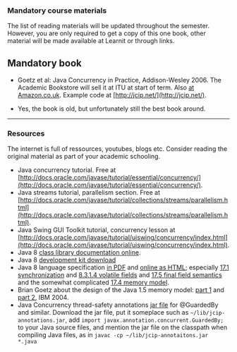 ### Mandatory course materials

The list of reading materials will be updated throughout the semester. However, you are only required to get a copy of this one book, other material will be made available at Learnit or through links.

## Mandatory book

-   Goetz et al: Java Concurrency in Practice, Addison-Wesley 2006. The Academic Bookstore will sell it at ITU at start of term. Also [at Amazon.co.uk](http://www.amazon.co.uk/Java-Concurrency-Practice-Brian-Goetz/dp/0321349601). Example code at [http://jcip.net/](http://jcip.net/).

- Yes, the book is old, but unfortunately still the best book around.

------

### Resources
The internet is full of ressources, youtubes, blogs etc. Consider reading the original material as part of your academic schooling.

-   Java concurrency tutorial. Free at [http://docs.oracle.com/javase/tutorial/essential/concurrency/](http://docs.oracle.com/javase/tutorial/essential/concurrency/).
-   Java streams tutorial, parallelism section. Free at [http://docs.oracle.com/javase/tutorial/collections/streams/parallelism.html](http://docs.oracle.com/javase/tutorial/collections/streams/parallelism.html).
-   Java Swing GUI Toolkit tutorial, concurrency lesson at [http://docs.oracle.com/javase/tutorial/uiswing/concurrency/index.html](http://docs.oracle.com/javase/tutorial/uiswing/concurrency/index.html).
-   Java 8 [class library documentation online](http://docs.oracle.com/javase/8/docs/api/).
-   Java 8 [development kit download](http://www.oracle.com/technetwork/java/javase/downloads/index.html)
-   Java 8 language specification [in PDF](http://docs.oracle.com/javase/specs/jls/se8/jls8.pdf) and [online as HTML](http://docs.oracle.com/javase/specs/jls/se8/html/index.html); especially [17.1 synchronization](http://docs.oracle.com/javase/specs/jls/se8/html/jls-17.html#jls-17.1) and [8.3.1.4 volatile fields](http://docs.oracle.com/javase/specs/jls/se8/html/jls-8.html#jls-8.3.1.4) and [17.5 final field semantics](http://docs.oracle.com/javase/specs/jls/se8/html/jls-17.html#jls-17.5) and the somewhat complicated [17.4 memory model](http://docs.oracle.com/javase/specs/jls/se8/html/jls-17.html#jls-17.4).
-   Brian Goetz about the design of the Java 1.5 memory model: [part 1](http://www.ibm.com/developerworks/java/library/j-jtp02244/index.html) and [part 2](https://www.ibm.com/developerworks/library/j-jtp03304/), IBM 2004.
-   Java Concurrency thread-safety annotations [jar file](http://jcip.net/jcip-annotations.jar) for @GuardedBy and similar. Download the jar file, put it someplace such as `~/lib/jcip-annotations.jar`, add `import javax.annotation.concurrent.GuardedBy;` to your Java source files, and mention the jar file on the classpath when compiling Java files, as in `javac -cp ~/lib/jcip-annotaitons.jar *.java`
